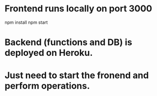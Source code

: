 # Frontend runs locally on port 3000
npm install
npm start

# Backend (functions and DB) is deployed on Heroku. 
# Just need to start the fronend and perform operations.


